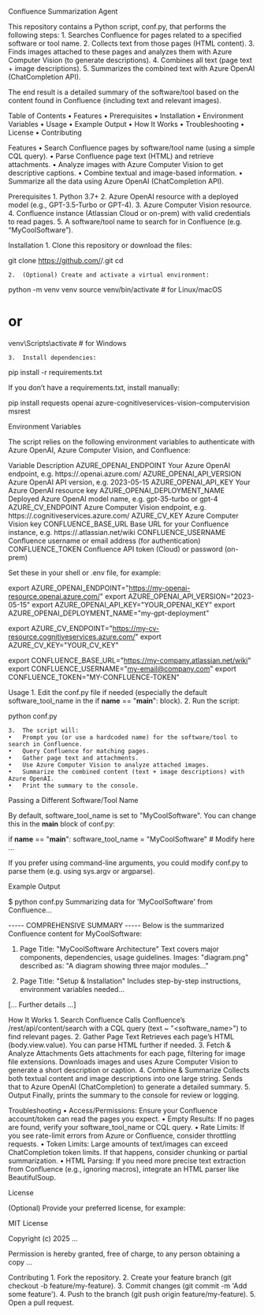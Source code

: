 Confluence Summarization Agent

This repository contains a Python script, conf.py, that performs the following steps:
	1.	Searches Confluence for pages related to a specified software or tool name.
	2.	Collects text from those pages (HTML content).
	3.	Finds images attached to these pages and analyzes them with Azure Computer Vision (to generate descriptions).
	4.	Combines all text (page text + image descriptions).
	5.	Summarizes the combined text with Azure OpenAI (ChatCompletion API).

The end result is a detailed summary of the software/tool based on the content found in Confluence (including text and relevant images).

Table of Contents
	•	Features
	•	Prerequisites
	•	Installation
	•	Environment Variables
	•	Usage
	•	Example Output
	•	How It Works
	•	Troubleshooting
	•	License
	•	Contributing

Features
	•	Search Confluence pages by software/tool name (using a simple CQL query).
	•	Parse Confluence page text (HTML) and retrieve attachments.
	•	Analyze images with Azure Computer Vision to get descriptive captions.
	•	Combine textual and image-based information.
	•	Summarize all the data using Azure OpenAI (ChatCompletion API).

Prerequisites
	1.	Python 3.7+
	2.	Azure OpenAI resource with a deployed model (e.g., GPT-3.5-Turbo or GPT-4).
	3.	Azure Computer Vision resource.
	4.	Confluence instance (Atlassian Cloud or on-prem) with valid credentials to read pages.
	5.	A software/tool name to search for in Confluence (e.g. “MyCoolSoftware”).

Installation
	1.	Clone this repository or download the files:

git clone https://github.com/<your-username>/<your-repo>.git
cd <your-repo>


	2.	(Optional) Create and activate a virtual environment:

python -m venv venv
source venv/bin/activate  # for Linux/macOS
# or
venv\Scripts\activate     # for Windows


	3.	Install dependencies:

pip install -r requirements.txt

If you don’t have a requirements.txt, install manually:

pip install requests openai azure-cognitiveservices-vision-computervision msrest

Environment Variables

The script relies on the following environment variables to authenticate with Azure OpenAI, Azure Computer Vision, and Confluence:

Variable	Description
AZURE_OPENAI_ENDPOINT	Your Azure OpenAI endpoint, e.g. https://<resource>.openai.azure.com/
AZURE_OPENAI_API_VERSION	Azure OpenAI API version, e.g. 2023-05-15
AZURE_OPENAI_API_KEY	Your Azure OpenAI resource key
AZURE_OPENAI_DEPLOYMENT_NAME	Deployed Azure OpenAI model name, e.g. gpt-35-turbo or gpt-4
AZURE_CV_ENDPOINT	Azure Computer Vision endpoint, e.g. https://<cv-resource>.cognitiveservices.azure.com/
AZURE_CV_KEY	Azure Computer Vision key
CONFLUENCE_BASE_URL	Base URL for your Confluence instance, e.g. https://<your-domain>.atlassian.net/wiki
CONFLUENCE_USERNAME	Confluence username or email address (for authentication)
CONFLUENCE_TOKEN	Confluence API token (Cloud) or password (on-prem)

Set these in your shell or .env file, for example:

export AZURE_OPENAI_ENDPOINT="https://my-openai-resource.openai.azure.com/"
export AZURE_OPENAI_API_VERSION="2023-05-15"
export AZURE_OPENAI_API_KEY="YOUR_OPENAI_KEY"
export AZURE_OPENAI_DEPLOYMENT_NAME="my-gpt-deployment"

export AZURE_CV_ENDPOINT="https://my-cv-resource.cognitiveservices.azure.com/"
export AZURE_CV_KEY="YOUR_CV_KEY"

export CONFLUENCE_BASE_URL="https://my-company.atlassian.net/wiki"
export CONFLUENCE_USERNAME="my-email@company.com"
export CONFLUENCE_TOKEN="MY-CONFLUENCE-TOKEN"

Usage
	1.	Edit the conf.py file if needed (especially the default software_tool_name in the if __name__ == "__main__": block).
	2.	Run the script:

python conf.py


	3.	The script will:
	•	Prompt you (or use a hardcoded name) for the software/tool to search in Confluence.
	•	Query Confluence for matching pages.
	•	Gather page text and attachments.
	•	Use Azure Computer Vision to analyze attached images.
	•	Summarize the combined content (text + image descriptions) with Azure OpenAI.
	•	Print the summary to the console.

Passing a Different Software/Tool Name

By default, software_tool_name is set to "MyCoolSoftware". You can change this in the __main__ block of conf.py:

if __name__ == "__main__":
    software_tool_name = "MyCoolSoftware"  # Modify here
    ...

If you prefer using command-line arguments, you could modify conf.py to parse them (e.g. using sys.argv or argparse).

Example Output

$ python conf.py
Summarizing data for 'MyCoolSoftware' from Confluence...

----- COMPREHENSIVE SUMMARY -----
Below is the summarized Confluence content for MyCoolSoftware:

1. Page Title: "MyCoolSoftware Architecture"
   Text covers major components, dependencies, usage guidelines.
   Images: "diagram.png" described as: "A diagram showing three major modules..."

2. Page Title: "Setup & Installation"
   Includes step-by-step instructions, environment variables needed...

[... Further details ...]

How It Works
	1.	Search Confluence
Calls Confluence’s /rest/api/content/search with a CQL query (text ~ "<software_name>") to find relevant pages.
	2.	Gather Page Text
Retrieves each page’s HTML (body.view.value). You can parse HTML further if needed.
	3.	Fetch & Analyze Attachments
Gets attachments for each page, filtering for image file extensions. Downloads images and uses Azure Computer Vision to generate a short description or caption.
	4.	Combine & Summarize
Collects both textual content and image descriptions into one large string. Sends that to Azure OpenAI (ChatCompletion) to generate a detailed summary.
	5.	Output
Finally, prints the summary to the console for review or logging.

Troubleshooting
	•	Access/Permissions: Ensure your Confluence account/token can read the pages you expect.
	•	Empty Results: If no pages are found, verify your software_tool_name or CQL query.
	•	Rate Limits: If you see rate-limit errors from Azure or Confluence, consider throttling requests.
	•	Token Limits: Large amounts of text/images can exceed ChatCompletion token limits. If that happens, consider chunking or partial summarization.
	•	HTML Parsing: If you need more precise text extraction from Confluence (e.g., ignoring macros), integrate an HTML parser like BeautifulSoup.

License

(Optional) Provide your preferred license, for example:

MIT License

Copyright (c) 2025 ...

Permission is hereby granted, free of charge, to any person obtaining a copy
...

Contributing
	1.	Fork the repository.
	2.	Create your feature branch (git checkout -b feature/my-feature).
	3.	Commit changes (git commit -m 'Add some feature').
	4.	Push to the branch (git push origin feature/my-feature).
	5.	Open a pull request.
